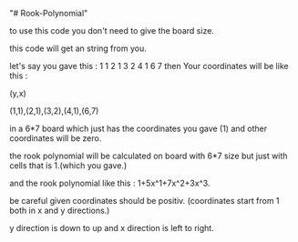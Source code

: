 "# Rook-Polynomial" 

to use this code you don't need to give the board size.

this code will get an string from you.

let's say you gave this : 1 1 2 1 3 2 4 1 6 7
then Your coordinates will be like this :

(y,x)

(1,1),(2,1),(3,2),(4,1),(6,7)

in a 6*7 board which just has the coordinates you gave (1) and other coordinates will be zero.

the rook polynomial will be calculated on board with 6*7 size but just with cells that is 1.(which you gave.)

and the rook polynomial like this : 1+5x^1+7x^2+3x^3.

be careful given coordinates should be positiv.
(coordinates start from 1 both in x and y directions.)

y direction is down to up and x direction is left to right.

